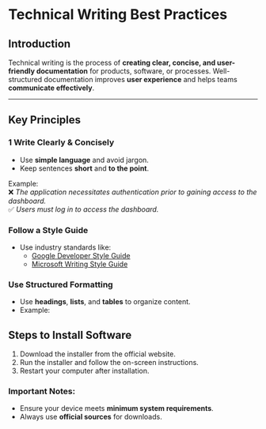 # Technical Writing Best Practices  

##  Introduction  
Technical writing is the process of **creating clear, concise, and user-friendly documentation** for products, software, or processes. Well-structured documentation improves **user experience** and helps teams **communicate effectively**.  

---

##  Key Principles  

### 1️ **Write Clearly & Concisely**  
- Use **simple language** and avoid jargon.  
- Keep sentences **short** and **to the point**.  

Example:  
❌ *The application necessitates authentication prior to gaining access to the dashboard.*  
✅ *Users must log in to access the dashboard.*  

###  **Follow a Style Guide**  
- Use industry standards like:  
  -  [Google Developer Style Guide](https://developers.google.com/style/)  
  -  [Microsoft Writing Style Guide](https://learn.microsoft.com/en-us/style-guide/)  

###  **Use Structured Formatting**  
- Use **headings**, **lists**, and **tables** to organize content.  
- Example:  

## Steps to Install Software
1. Download the installer from the official website.
2. Run the installer and follow the on-screen instructions.
3. Restart your computer after installation.

### Important Notes:
- Ensure your device meets **minimum system requirements**.
- Always use **official sources** for downloads.





